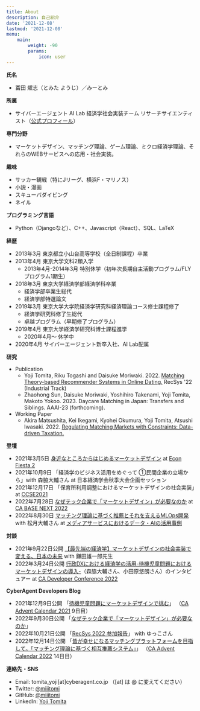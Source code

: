 ```yaml
---
title: About
description: 自己紹介
date: '2021-12-08'
lastmod: '2021-12-08'
menu:
    main: 
        weight: -90
        params:
            icon: user
---
```

**氏名**
 - 冨田 燿志（とみた ようじ）／みーとみ

**所属**
 - サイバーエージェント AI Lab 経済学社会実装チーム リサーチサイエンティスト（[公式プロフィール](https://cyberagent.ai/ailab/people/ytomita/)）

**専門分野**
 - マーケットデザイン、マッチング理論、ゲーム理論、ミクロ経済学理論、それらのWEBサービスへの応用・社会実装。

**趣味**
 - サッカー観戦（特にJリーグ、横浜F・マリノス）
 - 小説・漫画
 - スキューバダイビング
 - ネイル

**プログラミング言語**
 - Python（Djangoなど）、C++、Javascript（React）、SQL、LaTeX

**経歴**
 - 2013年3月 東京都立小山台高等学校（全日制課程）卒業
 - 2013年4月 東京大学文科2類入学
   - 2013年4月-2014年3月 特別休学（初年次長期自主活動プログラム/FLYプログラム1期生）
 - 2018年3月 東京大学経済学部経済学科卒業
   - 経済学部卒業生総代
   - 経済学部特選論文
 - 2019年3月 東京大学大学院経済学研究科経済理論コース修士課程修了
   - 経済学研究科修了生総代
   - 卓越プログラム（早期修了プログラム）
 - 2019年4月 東京大学経済学研究科博士課程進学
   - 2020年4月〜 休学中
 - 2020年4月 サイバーエージェント新卒入社、AI Lab配属

**研究**
 - Publication
   - Yoji Tomita, Riku Togashi and Daisuke Moriwaki. 2022. [Matching Theory-based Recommender Systems in Online Dating.](https://dl.acm.org/doi/fullHtml/10.1145/3523227.3547406) RecSys '22 (Industrial Track)
   - Zhaohong Sun, Daisuke Moriwaki, Yoshihiro Takenami, Yoji Tomita, Makoto Yokoo. 2023. Daycare Matching in Japan: Transfers and Siblings. AAAI-23 (forthcoming).
 - Working Paper
   - Akira Matsushita, Kei Ikegami, Kyohei Okumura, Yoji Tomita, Atsushi Iwasaki. 2022. [Regulating Matching Markets with Constraints: Data-driven Taxation.](https://arxiv.org/abs/2205.14387)

**登壇**
 - 2021年3月5日 [身近なところからはじめるマーケットデザイン](https://www.slideshare.net/YojiTomita/ss-244201005) at [Econ Fiesta 2](https://sansan.connpass.com/event/203771/)
 - 2021年10月9日 「経済学のビジネス活用をめぐって ①民間企業の立場から」with 森脇大輔さん at 日本経済学会秋季大会企画セッション
 - 2021年12月17日 「保育所利用調整におけるマーケットデザインの社会実装」at [CCSE2021](https://ccse.jp/2021/)
 - 2022年7月28日 [なぜテック企業で「マーケットデザイン」が必要なのか](https://ca-base-next.cyberagent.co.jp/2022/sessions/market-design/) at [CA BASE NEXT 2022](https://ca-base-next.cyberagent.co.jp/2022/)
 - 2022年8月30日 [マッチング理論に基づく推薦とそれを支えるMLOps開発](https://developers.cyberagent.co.jp/blog/archives/37354/) with 松月大輔さん at [メディアサービスにおけるデータ・AIの活用事例](https://cyberagent.connpass.com/event/255813/)

**対談**
 - 2021年9月22日公開 [【最先端の経済学】マーケットデザインの社会実装で変える、日本の未来](https://www.cyberagent.co.jp/way/list/detail/id=26671) with 鎌田雄一郎先生
 - 2022年3月24日公開 [行政DXにおける経済学の活用-待機児童問題におけるマーケットデザインの導入-](https://cadc.cyberagent.co.jp/2022/program/economics-govtech/)（森脇大輔さん、小田原悠朗さん）のインタビュアー at [CA Developer Conference 2022](https://cadc.cyberagent.co.jp/2022/)

**CyberAgent Developers Blog**
 - 2021年12月9日公開 「[待機児童問題にマーケットデザインで挑む](https://developers.cyberagent.co.jp/blog/archives/32763/)」 （[CA Advent Calendar 2021](https://adventar.org/calendars/6839) 9日目）
 - 2022年9月30日公開 「[なぜテック企業で「マーケットデザイン」が必要なのか](https://developers.cyberagent.co.jp/blog/archives/37708/)」
 - 2022年10月21日公開 「[RecSys 2022 参加報告](https://developers.cyberagent.co.jp/blog/archives/38014/)」 with ゆっこさん
 - 2022年12月14日公開 「[皆が幸せになるマッチングプラットフォームを目指して。「マッチング理論に基づく相互推薦システム」](https://developers.cyberagent.co.jp/blog/archives/39706/)」 （[CA Advent Calendar 2022](https://adventar.org/calendars/7806) 14日目）

**連絡先・SNS**
 - Email: tomita_yoji[at]cyberagent.co.jp （[at] は @ に変えてください）
 - Twitter: [@miiitomi](https://twitter.com/miiitomi/)
 - GitHub: [@miiitomi](https://github.com/miiitomi/)
 - LinkedIn: [Yoji Tomita](https://www.linkedin.com/in/yoji-tomita/)
